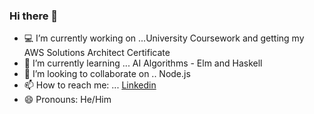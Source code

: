 ### Hi there 👋

- 💻  I’m currently working on ...University Coursework and getting my AWS Solutions Architect Certificate
- 📖  I’m currently learning ... AI Algorithms - Elm and Haskell
- 🤝  I’m looking to collaborate on .. Node.js
- 📫  How to reach me: ... [Linkedin](https://www.linkedin.com/in/richard-guaman/)
- 😄  Pronouns: He/Him
